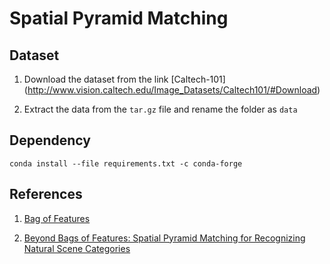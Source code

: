 # Spatial Pyramid Matching

## Dataset

1. Download the dataset from the link [Caltech-101] (http://www.vision.caltech.edu/Image_Datasets/Caltech101/#Download)

2. Extract the data from the ``tar.gz`` file and rename the folder as ``data``

## Dependency

```shell
conda install --file requirements.txt -c conda-forge
```


## References

1. [Bag of Features](https://ai.stackexchange.com/questions/21914/what-are-bag-of-features-in-computer-vision)

2. [Beyond Bags of Features: Spatial Pyramid Matching
for Recognizing Natural Scene Categories](https://inc.ucsd.edu/mplab/users/marni/Igert/Lazebnik_06.pdf)